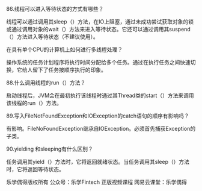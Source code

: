 86.线程可以进入等待状态的方式有哪些？

线程可以通过调用其sleep（）方法，在IO上阻塞，通过未成功尝试获取对象的锁或通过调用对象的wait（）方法来进入等待状态。它还可以通过调用其suspend（）方法进入等待状态（不建议使用）。



在具有单个CPU的计算机上如何进行多线程处理？

操作系统的任务计划程序将执行时间分配给多个任务。通过在执行任务之间快速切换，它给人留下了任务按顺序执行的印象。



88.什么调用线程的run（）方法？

启动线程后，JVM会在最初执行该线程时通过其Thread类的start（）方法来调用该线程的run（）方法。



89.写入FileNotFoundException和IOException的catch语句的顺序有影响吗？

有影响。FileNoFoundException继承自IOException。必须首先捕获Exception的子类。



90.yielding 和sleeping有什么区别？

任务调用其yield（）方法时，它将返回就绪状态。当任务调用其sleep（）方法时，它将返回等待状态。



乐学偶得版权所有  公众号：乐学Fintech  正版视频课程 网易云课堂：乐学偶得 